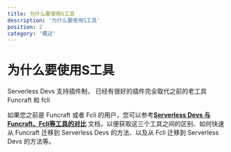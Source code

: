 ```yaml
---
title: 为什么要使用S工具
description: '为什么要使用S工具'
position: 2
category: '概述'
---
```


# 为什么要使用S工具

Serverless Devs 支持插件制， 已经有很好的插件完全取代之前的老工具 Funcraft 和 fcli

如果您之前是 Funcraft 或者 Fcli 的用户，您可以参考[**Serverless Devs 与 Funcraft、Fcli等工具的对比**](https://www.serverless-devs.com/fc/vs_fun_fcli) 文档，以便获取这三个工具之间的区别、如何快速从 Funcraft 迁移到 Serverless Devs 的方法、以及从 Fcli 迁移到 Serverless Devs 的方法等。